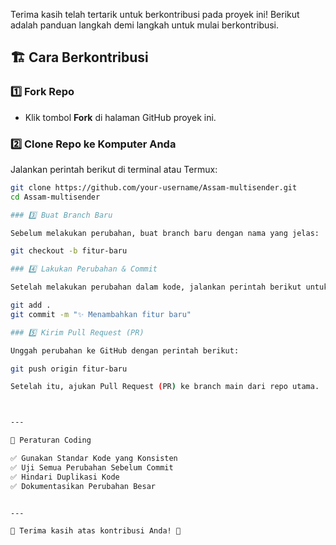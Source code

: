 
Terima kasih telah tertarik untuk berkontribusi pada proyek ini! Berikut adalah panduan langkah demi langkah untuk mulai berkontribusi.

## 🏗️ Cara Berkontribusi

### 1️⃣ Fork Repo  
   - Klik tombol **Fork** di halaman GitHub proyek ini.  

### 2️⃣ Clone Repo ke Komputer Anda  
   Jalankan perintah berikut di terminal atau Termux:
   ```bash
   git clone https://github.com/your-username/Assam-multisender.git
   cd Assam-multisender

### 3️⃣ Buat Branch Baru

Sebelum melakukan perubahan, buat branch baru dengan nama yang jelas:

git checkout -b fitur-baru

### 4️⃣ Lakukan Perubahan & Commit

Setelah melakukan perubahan dalam kode, jalankan perintah berikut untuk menyimpan perubahan:

git add .
git commit -m "✨ Menambahkan fitur baru"

### 5️⃣ Kirim Pull Request (PR)

Unggah perubahan ke GitHub dengan perintah berikut:

git push origin fitur-baru

Setelah itu, ajukan Pull Request (PR) ke branch main dari repo utama.



---

📌 Peraturan Coding

✅ Gunakan Standar Kode yang Konsisten
✅ Uji Semua Perubahan Sebelum Commit
✅ Hindari Duplikasi Kode
✅ Dokumentasikan Perubahan Besar


---

🎉 Terima kasih atas kontribusi Anda! 🚀

